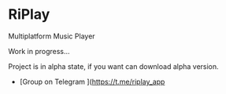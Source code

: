 # RiPlay
Multiplatform Music Player

Work in progress...

Project is in alpha state, if you want can download alpha version.

- [Group on Telegram ](https://t.me/riplay_app
